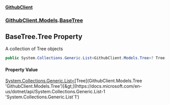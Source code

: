 #### [GithubClient](index 'index')
### [GithubClient.Models](GithubClient.Models 'GithubClient.Models').[BaseTree](GithubClient.Models.BaseTree 'GithubClient.Models.BaseTree')

## BaseTree.Tree Property

A collection of Tree objects

```csharp
public System.Collections.Generic.List<GithubClient.Models.Tree>? Tree { get; set; }
```

#### Property Value
[System.Collections.Generic.List&lt;](https://docs.microsoft.com/en-us/dotnet/api/System.Collections.Generic.List-1 'System.Collections.Generic.List`1')[Tree](GithubClient.Models.Tree 'GithubClient.Models.Tree')[&gt;](https://docs.microsoft.com/en-us/dotnet/api/System.Collections.Generic.List-1 'System.Collections.Generic.List`1')